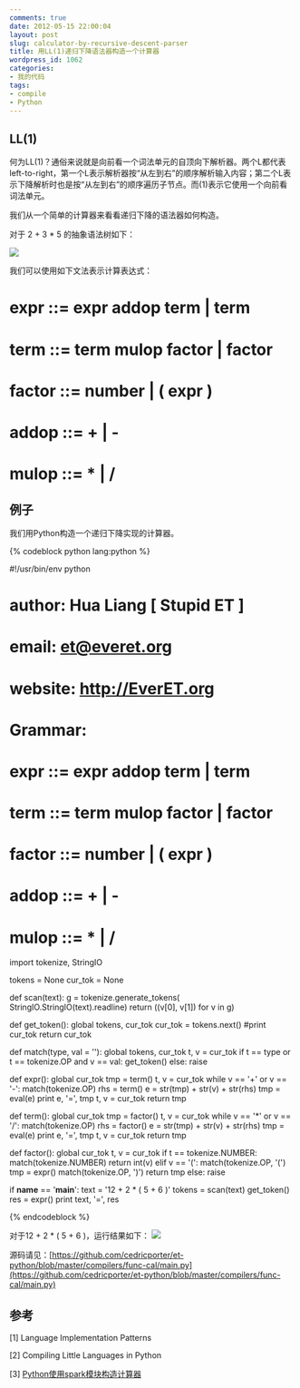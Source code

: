 ```yaml
---
comments: true
date: 2012-05-15 22:00:04
layout: post
slug: calculator-by-recursive-descent-parser
title: 用LL(1)递归下降语法器构造一个计算器
wordpress_id: 1062
categories:
- 我的代码
tags:
- compile
- Python
---
```


## LL(1)


何为LL(1)？通俗来说就是向前看一个词法单元的自顶向下解析器。两个L都代表left-to-right，第一个L表示解析器按“从左到右”的顺序解析输入内容；第二个L表示下降解析时也是按“从左到右”的顺序遍历子节点。而(1)表示它使用一个向前看 词法单元。

我们从一个简单的计算器来看看递归下降的语法器如何构造。

对于 2 + 3 * 5 的抽象语法树如下：<!-- more -->

[![](http://everet.org/wp-content/uploads/2012/05/Screenshot-from-2012-05-15-213202.png)](http://everet.org/wp-content/uploads/2012/05/Screenshot-from-2012-05-15-213202.png)

我们可以使用如下文法表示计算表达式：

# expr ::= expr addop term | term
# term ::= term mulop factor | factor
# factor ::= number | ( expr )
# addop ::= + | -
# mulop ::= * | /


## 例子


我们用Python构造一个递归下降实现的计算器。


{% codeblock python lang:python %}

#!/usr/bin/env python
# author:  Hua Liang [ Stupid ET ]
# email:   et@everet.org
# website: http://EverET.org
#

# Grammar:
#     expr    ::= expr addop term | term
#     term    ::= term mulop factor | factor
#     factor  ::= number | ( expr )
#     addop   ::= + | -
#     mulop   ::= * | /

import tokenize, StringIO

tokens = None
cur_tok = None

def scan(text):
    g = tokenize.generate_tokens(
        StringIO.StringIO(text).readline)
    return ((v[0], v[1]) for v in g)

def get_token():
    global tokens, cur_tok
    cur_tok = tokens.next()
    #print cur_tok
    return cur_tok

def match(type, val = ''):
    global tokens, cur_tok
    t, v = cur_tok
    if t == type or t == tokenize.OP and v == val:
        get_token()
    else:
        raise

def expr():
    global cur_tok
    tmp = term()
    t, v = cur_tok
    while v == '+' or v == '-':
        match(tokenize.OP)
        rhs = term()
        e = str(tmp) + str(v) + str(rhs)
        tmp = eval(e)
        print e, '=', tmp
        t, v = cur_tok
    return tmp

def term():
    global cur_tok
    tmp = factor()
    t, v = cur_tok
    while v == '*' or v == '/':
        match(tokenize.OP)
        rhs = factor()
        e = str(tmp) + str(v) + str(rhs)
        tmp = eval(e)
        print e, '=', tmp
        t, v = cur_tok
    return tmp

def factor():
    global cur_tok
    t, v = cur_tok
    if t == tokenize.NUMBER:
        match(tokenize.NUMBER)
        return int(v)
    elif v == '(':
        match(tokenize.OP, '(')
        tmp = expr()
        match(tokenize.OP, ')')
        return tmp
    else:
        raise

if __name__ == '__main__':
    text = '12 + 2 * ( 5 + 6 )'
    tokens = scan(text)
    get_token()
    res = expr()
    print text, '=', res


{% endcodeblock %}


对于12 + 2 * ( 5 + 6 )，运行结果如下：
[![](http://everet.org/wp-content/uploads/2012/05/Screenshot-from-2012-05-15-214802.png)](http://everet.org/wp-content/uploads/2012/05/Screenshot-from-2012-05-15-214802.png)

源码请见：[https://github.com/cedricporter/et-python/blob/master/compilers/func-cal/main.py](https://github.com/cedricporter/et-python/blob/master/compilers/func-cal/main.py)


## 参考


[1] Language Implementation Patterns

[2] Compiling Little Languages in Python

[3] [Python使用spark模块构造计算器](http://everet.org/2012/05/python-spark-calculator.html)
